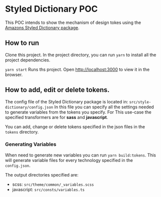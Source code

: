 # Styled Dictionary POC

This POC intends to show the mechanism of design tokes using the [Amazons Styled Dictionary package](https://github.com/amzn/style-dictionary).

## How to run

Clone this project. In the project directory, you can run `yarn` to install all the project dependencies.

`yarn start` Runs ths project. Open [http://localhost:3000](http://localhost:3000) to view it in the browser.

## How to add, edit or delete tokens.

The config file of the Styled Dictionary package is located in: `src/style-dictionary/config.json` In this file you can specify all the settings needed to generate variables from the tokens you specify.
For This use-case the specified transformers are for **sass** and **javascript**.

You can add, change or delete tokens specified in the json files in the `tokens` directory. 

### Generating Variables
When need to generate new variables you can run `yarn build:tokens`. This will generate variable files for every technology specified in the `config.json`.

The output directories specified are:

* scss: `src/theme/common/_variables.scss`
* javascript: `src/consts/variables.ts`


